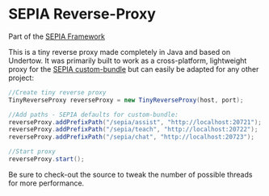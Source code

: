 # SEPIA Reverse-Proxy
Part of the [SEPIA Framework](https://sepia-framework.github.io/)  

This is a tiny reverse proxy made completely in Java and based on Undertow. It was primarily built to work as a cross-platform, lightweight proxy for the [SEPIA custom-bundle](https://github.com/SEPIA-Framework/sepia-installation-and-setup) but can easily be adapted for any other project:

```java
//Create tiny reverse proxy
TinyReverseProxy reverseProxy = new TinyReverseProxy(host, port);

//Add paths - SEPIA defaults for custom-bundle:
reverseProxy.addPrefixPath("/sepia/assist", "http://localhost:20721");
reverseProxy.addPrefixPath("/sepia/teach", "http://localhost:20722");
reverseProxy.addPrefixPath("/sepia/chat", "http://localhost:20723");

//Start proxy
reverseProxy.start();
```

Be sure to check-out the source to tweak the number of possible threads for more performance.
